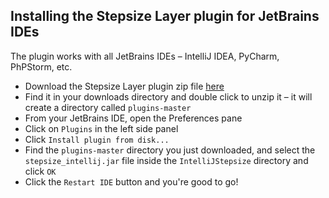 ## Installing the Stepsize Layer plugin for JetBrains IDEs

The plugin works with all JetBrains IDEs – IntelliJ IDEA, PyCharm, PhPStorm, etc.

- Download the Stepsize Layer plugin zip file [here](https://github.com/Stepsize/plugins/archive/master.zip)
- Find it in your downloads directory and double click to unzip it – it will create a directory called `plugins-master`
- From your JetBrains IDE, open the Preferences pane
- Click on `Plugins` in the left side panel
- Click `Install plugin from disk...`
- Find the `plugins-master` directory you just downloaded, and select the `stepsize_intellij.jar` file inside the `IntelliJStepsize` directory and click `OK`
- Click the `Restart IDE` button and you're good to go!
